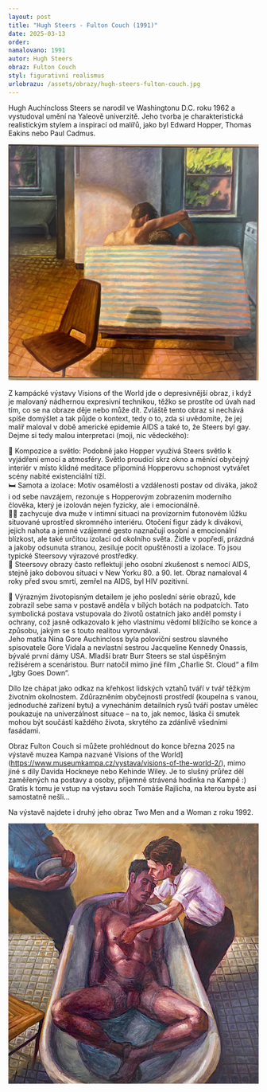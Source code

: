 ```yaml
---
layout: post
title: "Hugh Steers - Fulton Couch (1991)"
date: 2025-03-13
order: 
namalovano: 1991
autor: Hugh Steers
obraz: Fulton Couch
styl: figurativní realismus
urlobrazu: /assets/obrazy/hugh-steers-fulton-couch.jpg
---
```


Hugh Auchincloss Steers se narodil ve Washingtonu D.C. roku 1962 a vystudoval umění na Yaleově univerzitě. Jeho tvorba je charakteristická realistickým stylem a inspirací od malířů, jako byl Edward Hopper, Thomas Eakins nebo Paul Cadmus.

![Hugh Steers - Fulton Couch (1991)](/assets/obrazy/hugh-steers-fulton-couch.jpg)

Z kampácké výstavy Visions of the World jde o depresivnější obraz, i když je malovaný nádhernou expresivní technikou, těžko se prostíte od úvah nad tím, co se na obraze děje nebo může dít. Zvláště tento obraz si nechává spíše domýšlet a tak půjde o kontext, tedy o to, zda si uvědomíte, že jej malíř maloval v době americké epidemie AIDS a také to, že Steers byl gay. Dejme si tedy malou interpretaci (moji, nic vědeckého):

🔦 Kompozice a světlo: Podobně jako Hopper využívá Steers světlo k vyjádření emocí a atmosféry. Světlo proudící skrz okno a měnící obyčejný interiér v místo klidné meditace připomíná Hopperovu schopnost vytvářet scény nabité existenciální tíží. \
🛏️ Samota a izolace: Motiv osamělosti a vzdálenosti postav od diváka, jakož i od sebe navzájem, rezonuje s Hopperovým zobrazením moderního člověka, který je izolován nejen fyzicky, ale i emocionálně. \
🧔‍♂️ zachycuje dva muže v intimní situaci na provizorním futonovém lůžku situované uprostřed skromného interiéru. Otočení figur zády k divákovi, jejich nahota a jemné vzájemné gesto naznačují osobní a emocionální blízkost, ale také určitou izolaci od okolního světa. Židle v popředí, prázdná a jakoby odsunuta stranou, zesiluje pocit opuštěnosti a izolace. To jsou typické Steersovy výrazové prostředky. \
💉 Steersovy obrazy často reflektují jeho osobní zkušenost s nemocí AIDS, stejně jako dobovou situaci v New Yorku 80. a 90. let. Obraz namaloval 4 roky před svou smrtí, zemřel na AIDS, byl HIV pozitivní. 

🪽 Výrazným životopisným detailem je jeho poslední série obrazů, kde zobrazil sebe sama v postavě anděla v bílých botách na podpatcích. Tato symbolická postava vstupovala do životů ostatních jako anděl pomsty i ochrany, což jasně odkazovalo k jeho vlastnímu vědomí blížícího se konce a způsobu, jakým se s touto realitou vyrovnával. \
Jeho matka Nina Gore Auchincloss byla poloviční sestrou slavného spisovatele Gore Vidala a nevlastní sestrou Jacqueline Kennedy Onassis, bývalé první dámy USA. Mladší bratr Burr Steers se stal úspěšným režisérem a scenáristou. Burr natočil mimo jiné film „Charlie St. Cloud“ a film „Igby Goes Down“.

Dílo lze chápat jako odkaz na křehkost lidských vztahů tváří v tvář těžkým životním okolnostem. Zdůrazněním obyčejnosti prostředí (koupelna s vanou, jednoduché zařízení bytu) a vynecháním detailních rysů tváří postav umělec poukazuje na univerzálnost situace – na to, jak nemoc, láska či smutek mohou být součástí každého života, skrytého za zdánlivě všedními fasádami.

Obraz Fulton Couch si můžete prohlédnout do konce března 2025 na výstavě muzea Kampa nazvané Visions of the World](https://www.museumkampa.cz/vystava/visions-of-the-world-2/), mimo jiné s díly Davida Hockneye nebo Kehinde Wiley. Je to slušný průřez děl zaměřených na postavy a osoby, příjemně strávená hodinka na Kampě :) Gratis k tomu je vstup na výstavu soch Tomáše Rajlicha, na kterou byste asi samostatně nešli... 

Na výstavě najdete i druhý jeho obraz Two Men and a Woman z roku 1992. 

![Hugh Steers - Two Men and a Woman z roku 1992](/assets/obrazy/Hugh-Steers-Two-Men-and-a-Woman.webp)

